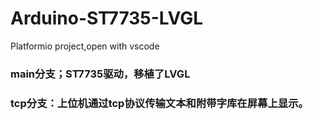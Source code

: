 # Arduino-ST7735-LVGL
Platformio project,open with vscode
### main分支；ST7735驱动，移植了LVGL
### tcp分支：上位机通过tcp协议传输文本和附带字库在屏幕上显示。
